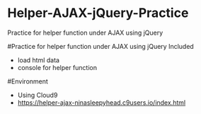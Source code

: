# Helper-AJAX-jQuery-Practice
Practice for helper function under AJAX using jQuery

#Practice for helper function under AJAX using jQuery Included
- load html data
- console for helper function

#Environment
- Using Cloud9
- https://helper-ajax-ninasleepyhead.c9users.io/index.html
